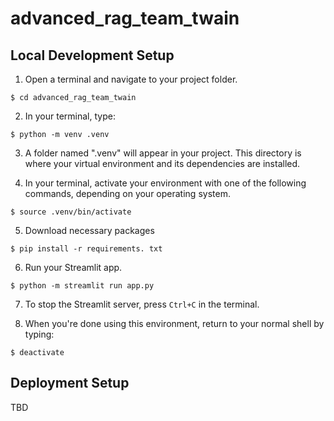 # advanced_rag_team_twain

## Local Development Setup
1. Open a terminal and navigate to your project folder.

`$ cd advanced_rag_team_twain`

2. In your terminal, type:

`$ python -m venv .venv`

3. A folder named ".venv" will appear in your project. This directory is where your virtual environment and its dependencies are installed.


4. In your terminal, activate your environment with one of the following commands, depending on your operating system.

`$ source .venv/bin/activate`

5. Download necessary packages

`$ pip install -r requirements. txt`

6. Run your Streamlit app.

`$ python -m streamlit run app.py`

7. To stop the Streamlit server, press `Ctrl+C` in the terminal.


8. When you're done using this environment, return to your normal shell by typing:

`$ deactivate`

## Deployment Setup

TBD
